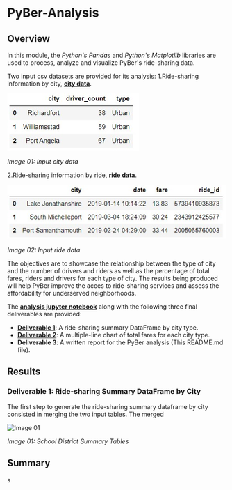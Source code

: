 # PyBer-Analysis

## Overview

In this module, the *Python's Pandas* and *Python's Matplotlib* libraries are used to process, analyze and visualize PyBer's ride-sharing data.

Two input csv datasets are provided for its analysis:
1.Ride-sharing information by city, **[city data](./Resources/city_data.csv)**.

![Image 01](./analysis/Image01_city_data.jpg)

*Image 01: Input city data*

2.Ride-sharing information by ride, **[ride data](./Resources/ride_data.csv)**.

![Image 02](./analysis/Image02_ride_data.jpg)

*Image 02: Input ride data*

The objectives are to showcase the relationship between the type of city and the number of drivers and riders as well as the percentage of total fares, riders and drivers for each type of city. The results being produced will help PyBer improve the acces to ride-sharing services and assess the affordability for underserved neighborhoods.

The **[analysis jupyter notebook](./PyBer_Challenge.ipynb)** along with the following three final deliverables are provided:

- **[Deliverable 1](./analysis/Deliverable1_SummaryDF.jpg)**: A ride-sharing summary DataFrame by city type.
- **[Deliverable 2](./analysis/Deliverable2_LineChart.jpg)**: A multiple-line chart of total fares for each city type.
- **Deliverable 3**: A written report for the PyBer analysis (This README.md file).

## Results

### **Deliverable 1: Ride-sharing Summary DataFrame by City**

The first step to generate the ride-sharing summary dataframe by city consisted in merging the two input tables. The merged 

![Image 01](./Resources/01_Distric_Summary.png)

*Image 01: School District Summary Tables*


## Summary

s
